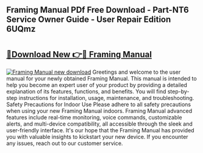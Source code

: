 ## Framing Manual PDf Free Download - Part-NT6 Service Owner Guide - User Repair Edition 6UQmz

# <h2><a href="http://bc42600.oget.top/?id=Framing+Manual">🔗Download New 👉🔴 Framing Manual</a></h2>

[![Framing Manual new download](https://i.imgur.com/5g1atiW.png)](http://bc42600.oget.top/?id=Framing+Manual)
Greetings and welcome to the user manual for your newly obtained Framing Manual. This manual is intended to help you become an expert user of your product by providing a detailed explanation of its features, functions, and benefits. You will find step-by-step instructions for installation, usage, maintenance, and troubleshooting. Safety Precautions for Indoor Use Please adhere to all safety precautions when using your new Framing Manual indoors. Framing Manual advanced features include real-time monitoring, voice commands, customizable alerts, and multi-device compatibility, all accessible through the sleek and user-friendly interface. It's our hope that the Framing Manual has provided you with valuable insights to kickstart your new device. If you encounter any issues, reach out to our customer service.
